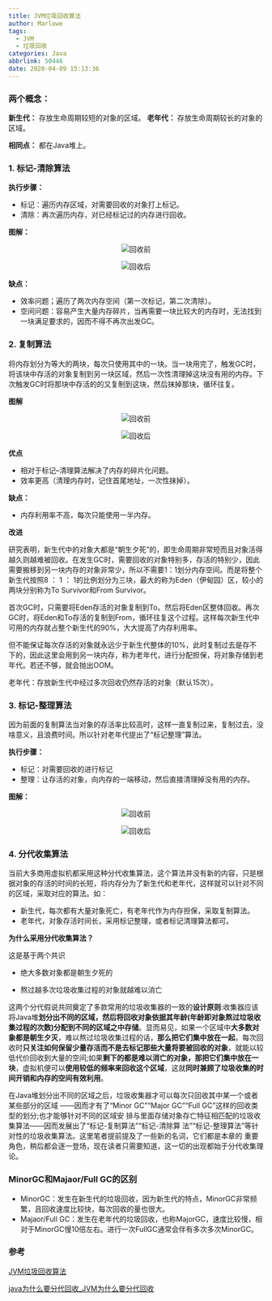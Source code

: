 ```yaml
---
title: JVM垃圾回收算法
author: Marlowe
tags:
  - JVM
  - 垃圾回收
categories: Java
abbrlink: 50446
date: 2020-04-09 15:13:36
---
```


<!--more-->

### 两个概念：

**新生代：** 存放生命周期较短的对象的区域。
**老年代：** 存放生命周期较长的对象的区域。

**相同点：** 都在Java堆上。

### 1. 标记-清除算法
**执行步骤：**

* 标记：遍历内存区域，对需要回收的对象打上标记。
* 清除：再次遍历内存，对已经标记过的内存进行回收。

**图解：**
<center>

![回收前](https://img-blog.csdnimg.cn/20190505183834528.png?x-oss-process=image/watermark,type_ZmFuZ3poZW5naGVpdGk,shadow_10,text_aHR0cHM6Ly9ibG9nLmNzZG4ubmV0L3dlaXhpbl80MzIxMzUxNw==,size_16,color_FFFFFF,t_70)
</center>

<center>

![回收后](https://img-blog.csdnimg.cn/20190505183935598.png?x-oss-process=image/watermark,type_ZmFuZ3poZW5naGVpdGk,shadow_10,text_aHR0cHM6Ly9ibG9nLmNzZG4ubmV0L3dlaXhpbl80MzIxMzUxNw==,size_16,color_FFFFFF,t_70)
</center>

**缺点：**

* 效率问题；遍历了两次内存空间（第一次标记，第二次清除）。
* 空间问题：容易产生大量内存碎片，当再需要一块比较大的内存时，无法找到一块满足要求的，因而不得不再次出发GC。

### 2. 复制算法
将内存划分为等大的两块，每次只使用其中的一块。当一块用完了，触发GC时，将该块中存活的对象复制到另一块区域，然后一次性清理掉这块没有用的内存。下次触发GC时将那块中存活的的又复制到这块，然后抹掉那块，循环往复。

**图解**

<center>

![回收前](https://img-blog.csdnimg.cn/20190505185528553.png?x-oss-process=image/watermark,type_ZmFuZ3poZW5naGVpdGk,shadow_10,text_aHR0cHM6Ly9ibG9nLmNzZG4ubmV0L3dlaXhpbl80MzIxMzUxNw==,size_16,color_FFFFFF,t_70)
</center>


<center>

![回收后](https://img-blog.csdnimg.cn/20190505185631986.png?x-oss-process=image/watermark,type_ZmFuZ3poZW5naGVpdGk,shadow_10,text_aHR0cHM6Ly9ibG9nLmNzZG4ubmV0L3dlaXhpbl80MzIxMzUxNw==,size_16,color_FFFFFF,t_70)
</center>

**优点**

* 相对于标记–清理算法解决了内存的碎片化问题。
* 效率更高（清理内存时，记住首尾地址，一次性抹掉）。

**缺点：**

* 内存利用率不高，每次只能使用一半内存。

**改进**

研究表明，新生代中的对象大都是“朝生夕死”的，即生命周期非常短而且对象活得越久则越难被回收。在发生GC时，需要回收的对象特别多，存活的特别少，因此需要搬移到另一块内存的对象非常少，所以不需要1：1划分内存空间。而是将整个新生代按照8 ： 1 ： 1的比例划分为三块，最大的称为Eden（伊甸园）区，较小的两块分别称为To Survivor和From Survivor。

首次GC时，只需要将Eden存活的对象复制到To。然后将Eden区整体回收。再次GC时，将Eden和To存活的复制到From，循环往复这个过程。这样每次新生代中可用的内存就占整个新生代的90%，大大提高了内存利用率。

但不能保证每次存活的对象就永远少于新生代整体的10%，此时复制过去是存不下的，因此这里会用到另一块内存，称为老年代，进行分配担保，将对象存储到老年代。若还不够，就会抛出OOM。

老年代：存放新生代中经过多次回收仍然存活的对象（默认15次）。



### 3. 标记-整理算法

因为前面的复制算法当对象的存活率比较高时，这样一直复制过来，复制过去，没啥意义，且浪费时间。所以针对老年代提出了“标记整理”算法。


**执行步骤：**

* 标记：对需要回收的进行标记
* 整理：让存活的对象，向内存的一端移动，然后直接清理掉没有用的内存。

**图解：**

<center>

![回收前](https://img-blog.csdnimg.cn/20190505192310919.png?x-oss-process=image/watermark,type_ZmFuZ3poZW5naGVpdGk,shadow_10,text_aHR0cHM6Ly9ibG9nLmNzZG4ubmV0L3dlaXhpbl80MzIxMzUxNw==,size_16,color_FFFFFF,t_70)
</center>

<center>

![回收后](https://img-blog.csdnimg.cn/20190505192333188.png?x-oss-process=image/watermark,type_ZmFuZ3poZW5naGVpdGk,shadow_10,text_aHR0cHM6Ly9ibG9nLmNzZG4ubmV0L3dlaXhpbl80MzIxMzUxNw==,size_16,color_FFFFFF,t_70)
</center>

### 4. 分代收集算法

当前大多商用虚拟机都采用这种分代收集算法，这个算法并没有新的内容，只是根据对象的存活的时间的长短，将内存分为了新生代和老年代，这样就可以针对不同的区域，采取对应的算法。如：

* 新生代，每次都有大量对象死亡，有老年代作为内存担保，采取复制算法。
* 老年代，对象存活时间长，采用标记整理，或者标记清理算法都可。

**为什么采用分代收集算法？**

这是基于两个共识

* 绝大多数对象都是朝生夕死的

* 熬过越多次垃圾收集过程的对象就越难以消亡


这两个分代假说共同奠定了多款常用的垃圾收集器的一致的**设计原则**:收集器应该将Java堆**划分出不同的区域，然后将回收对象依据其年龄(年龄即对象熬过垃圾收集过程的次数)分配到不同的区域之中存储**。显而易见，如果一个区域中**大多数对象都是朝生夕灭**，难以熬过垃圾收集过程的话，**那么把它们集中放在一起**，每次回收时**只关注如何保留少量存活而不是去标记那些大量将要被回收的对象**，就能以较低代价回收到大量的空间;如果**剩下的都是难以消亡的对象，那把它们集中放在一块**，虚拟机便可以**使用较低的频率来回收这个区域**，这就**同时兼顾了垃圾收集的时间开销和内存的空间有效利用**。

在Java堆划分出不同的区域之后，垃圾收集器才可以每次只回收其中某一个或者某些部分的区域 ——因而才有了“Minor GC”“Major GC”“Full GC”这样的回收类型的划分;也才能够针对不同的区域安 排与里面存储对象存亡特征相匹配的垃圾收集算法——因而发展出了“标记-复制算法”“标记-清除算 法”“标记-整理算法”等针对性的垃圾收集算法。这里笔者提前提及了一些新的名词，它们都是本章的 重要角色，稍后都会逐一登场，现在读者只需要知道，这一切的出现都始于分代收集理论。

                                                           


### MinorGC和Majaor/Full GC的区别

* MinorGC：发生在新生代的垃圾回收，因为新生代的特点，MinorGC非常频繁，且回收速度比较快，每次回收的量也很大。
* Majaor/Full GC：发生在老年代的垃圾回收，也称MajorGC，速度比较慢，相对于MinorGC慢10倍左右。进行一次FullGC通常会伴有多次多次MinorGC。


### 参考
[JVM垃圾回收算法](https://blog.csdn.net/weixin_43213517/article/details/89853530)

[java为什么要分代回收_JVM为什么要分代回收](https://blog.csdn.net/weixin_34597791/article/details/114809782)
